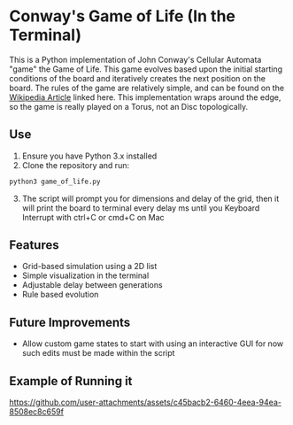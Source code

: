 # Conway's Game of Life (In the Terminal)

This is a Python implementation of John Conway's Cellular Automata "game" the Game of Life. This game evolves based upon the initial starting conditions of the board and iteratively creates the next position on the board. The rules of the game are relatively simple, and can be found on the [Wikipedia Article](https://en.wikipedia.org/wiki/Conway%27s_Game_of_Life) linked here. This implementation wraps around the edge, so the game is really played on a Torus, not an Disc topologically.

## Use
1. Ensure you have Python 3.x installed
2. Clone the repository and run:

```bash
python3 game_of_life.py
```

3. The script will prompt you for dimensions and delay of the grid, then it will print the board to terminal every delay ms until you Keyboard Interrupt with ctrl+C or cmd+C on Mac


## Features

- Grid-based simulation using a 2D list
- Simple visualization in the terminal
- Adjustable delay between generations
- Rule based evolution

## Future Improvements
- Allow custom game states to start with using an interactive GUI for now such edits must be made within the script

## Example of Running it


https://github.com/user-attachments/assets/c45bacb2-6460-4eea-94ea-8508ec8c659f

